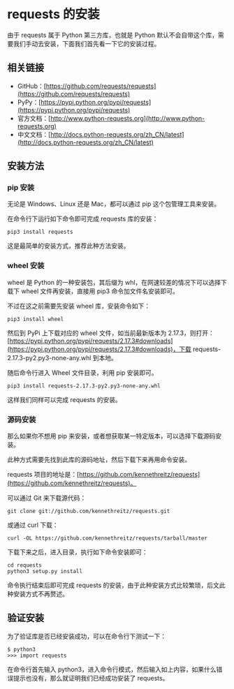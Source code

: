 # requests 的安装

由于 requests 属于 Python 第三方库，也就是 Python 默认不会自带这个库，需要我们手动去安装，下面我们首先看一下它的安装过程。

## 相关链接

* GitHub：[https://github.com/requests/requests](https://github.com/requests/requests)
* PyPy：[https://pypi.python.org/pypi/requests](https://pypi.python.org/pypi/requests)
* 官方文档：[http://www.python-requests.org](http://www.python-requests.org)
* 中文文档：[http://docs.python-requests.org/zh_CN/latest](http://docs.python-requests.org/zh_CN/latest)

## 安装方法

### pip 安装

无论是 Windows、Linux 还是 Mac，都可以通过 pip 这个包管理工具来安装。

在命令行下运行如下命令即可完成 requests 库的安装：

```
pip3 install requests
```

这是最简单的安装方式，推荐此种方法安装。

### wheel 安装

wheel 是 Python 的一种安装包，其后缀为 whl，在网速较差的情况下可以选择下载下 wheel 文件再安装，直接用 pip3 命令加文件名安装即可。

不过在这之前需要先安装 wheel 库，安装命令如下：

```
pip3 install wheel
```

然后到 PyPi 上下载对应的 wheel 文件，如当前最新版本为 2.17.3，则打开：[https://pypi.python.org/pypi/requests/2.17.3#downloads](https://pypi.python.org/pypi/requests/2.17.3#downloads)，下载 requests-2.17.3-py2.py3-none-any.whl 到本地。

随后命令行进入 Wheel 文件目录，利用 pip 安装即可。

```
pip3 install requests-2.17.3-py2.py3-none-any.whl 
```

这样我们同样可以完成 requests 的安装。

### 源码安装

那么如果你不想用 pip 来安装，或者想获取某一特定版本，可以选择下载源码安装。

此种方式需要先找到此库的源码地址，然后下载下来再用命令安装。

requests 项目的地址是：[https://github.com/kennethreitz/requests](https://github.com/kennethreitz/requests)。

可以通过 Git 来下载源代码：

```
git clone git://github.com/kennethreitz/requests.git
```

或通过 curl 下载：

```
curl -OL https://github.com/kennethreitz/requests/tarball/master
```

下载下来之后，进入目录，执行如下命令安装即可：

```
cd requests
python3 setup.py install
```

命令执行结束后即可完成 requests 的安装，由于此种安装方式比较繁琐，后文此种安装方式不再赘述。

## 验证安装

为了验证库是否已经安装成功，可以在命令行下测试一下：

```
$ python3
>>> import requests
```

在命令行首先输入 python3，进入命令行模式，然后输入如上内容，如果什么错误提示也没有，那么就证明我们已经成功安装了 requests。